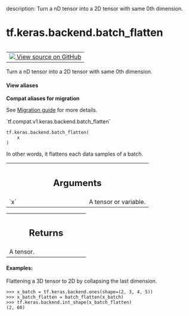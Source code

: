 description: Turn a nD tensor into a 2D tensor with same 0th dimension.

<div itemscope itemtype="http://developers.google.com/ReferenceObject">
<meta itemprop="name" content="tf.keras.backend.batch_flatten" />
<meta itemprop="path" content="Stable" />
</div>

# tf.keras.backend.batch_flatten

<!-- Insert buttons and diff -->

<table class="tfo-notebook-buttons tfo-api nocontent" align="left">
<td>
  <a target="_blank" href="https://github.com/tensorflow/tensorflow/blob/r2.2/tensorflow/python/keras/backend.py#L3043-L3065">
    <img src="https://www.tensorflow.org/images/GitHub-Mark-32px.png" />
    View source on GitHub
  </a>
</td>
</table>



Turn a nD tensor into a 2D tensor with same 0th dimension.

<section class="expandable">
  <h4 class="showalways">View aliases</h4>
  <p>
<b>Compat aliases for migration</b>
<p>See
<a href="https://www.tensorflow.org/guide/migrate">Migration guide</a> for
more details.</p>
<p>`tf.compat.v1.keras.backend.batch_flatten`</p>
</p>
</section>

<pre class="devsite-click-to-copy prettyprint lang-py tfo-signature-link">
<code>tf.keras.backend.batch_flatten(
    x
)
</code></pre>



<!-- Placeholder for "Used in" -->

In other words, it flattens each data samples of a batch.

<!-- Tabular view -->
 <table class="responsive fixed orange">
<colgroup><col width="214px"><col></colgroup>
<tr><th colspan="2"><h2 class="add-link">Arguments</h2></th></tr>

<tr>
<td>
`x`
</td>
<td>
A tensor or variable.
</td>
</tr>
</table>



<!-- Tabular view -->
 <table class="responsive fixed orange">
<colgroup><col width="214px"><col></colgroup>
<tr><th colspan="2"><h2 class="add-link">Returns</h2></th></tr>
<tr class="alt">
<td colspan="2">
A tensor.
</td>
</tr>

</table>



#### Examples:

Flattening a 3D tensor to 2D by collapsing the last dimension.


```
>>> x_batch = tf.keras.backend.ones(shape=(2, 3, 4, 5))
>>> x_batch_flatten = batch_flatten(x_batch)
>>> tf.keras.backend.int_shape(x_batch_flatten)
(2, 60)
```